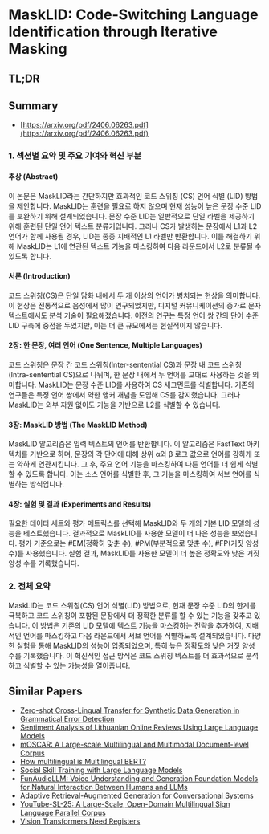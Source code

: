 # MaskLID: Code-Switching Language Identification through Iterative Masking
## TL;DR
## Summary
- [https://arxiv.org/pdf/2406.06263.pdf](https://arxiv.org/pdf/2406.06263.pdf)

### 1. 섹션별 요약 및 주요 기여와 혁신 부분

#### 추상 (Abstract)
이 논문은 MaskLID라는 간단하지만 효과적인 코드 스위칭 (CS) 언어 식별 (LID) 방법을 제안합니다. MaskLID는 훈련을 필요로 하지 않으며 현재 성능이 높은 문장 수준 LID를 보완하기 위해 설계되었습니다. 문장 수준 LID는 일반적으로 단일 라벨을 제공하기 위해 훈련된 단일 언어 텍스트 분류기입니다. 그러나 CS가 발생하는 문장에서 L1과 L2 언어가 함께 사용될 경우, LID는 종종 지배적인 L1 라벨만 반환합니다. 이를 해결하기 위해 MaskLID는 L1에 연관된 텍스트 기능을 마스킹하여 다음 라운드에서 L2로 분류될 수 있도록 합니다.


#### 서론 (Introduction)
코드 스위칭(CS)은 단일 담화 내에서 두 개 이상의 언어가 병치되는 현상을 의미합니다. 이 현상은 전통적으로 음성에서 많이 연구되었지만, 디지털 커뮤니케이션의 증가로 문자 텍스트에서도 분석 기술이 필요해졌습니다. 이전의 연구는 특정 언어 쌍 간의 단어 수준 LID 구축에 중점을 두었지만, 이는 더 큰 규모에서는 현실적이지 않습니다.


#### 2장: 한 문장, 여러 언어 (One Sentence, Multiple Languages)

코드 스위칭은 문장 간 코드 스위칭(Inter-sentential CS)과 문장 내 코드 스위칭(Intra-sentential CS)으로 나뉘며, 한 문장 내에서 두 언어를 교대로 사용하는 것을 의미합니다. MaskLID는 문장 수준 LID를 사용하여 CS 세그먼트를 식별합니다. 기존의 연구들은 특정 언어 쌍에서 약한 앵커 개념을 도입해 CS를 감지했습니다. 그러나 MaskLID는 외부 자원 없이도 기능을 기반으로 L2를 식별할 수 있습니다.


#### 3장: MaskLID 방법 (The MaskLID Method)

MaskLID 알고리즘은 입력 텍스트의 언어를 반환합니다. 이 알고리즘은 FastText 아키텍처를 기반으로 하며, 문장의 각 단어에 대해 상위 α와 β 로그 값으로 언어를 강하게 또는 약하게 연관시킵니다. 그 후, 주요 언어 기능을 마스킹하여 다른 언어를 더 쉽게 식별할 수 있도록 합니다. 이는 소스 언어를 식별한 후, 그 기능을 마스킹하여 서브 언어를 식별하는 방식입니다.


#### 4장: 실험 및 결과 (Experiments and Results)
필요한 데이터 세트와 평가 메트릭스를 선택해 MaskLID와 두 개의 기본 LID 모델의 성능을 테스트했습니다. 결과적으로 MaskLID를 사용한 모델이 더 나은 성능을 보였습니다. 평가 기준으로는 #EM(정확히 맞춘 수), #PM(부분적으로 맞춘 수), #FP(거짓 양성 수)를 사용했습니다. 실험 결과, MaskLID를 사용한 모델이 더 높은 정확도와 낮은 거짓 양성 수를 기록했습니다.


### 2. 전체 요약

MaskLID는 코드 스위칭(CS) 언어 식별(LID) 방법으로, 현재 문장 수준 LID의 한계를 극복하고 코드 스위칭이 포함된 문장에서 더 정확한 분류를 할 수 있는 기능을 갖추고 있습니다. 이 방법은 기존의 LID 모델에 텍스트 기능을 마스킹하는 전략을 추가하여, 지배적인 언어를 마스킹하고 다음 라운드에서 서브 언어를 식별하도록 설계되었습니다. 다양한 실험을 통해 MaskLID의 성능이 입증되었으며, 특히 높은 정확도와 낮은 거짓 양성 수를 기록했습니다. 이 혁신적인 접근 방식은 코드 스위칭 텍스트를 더 효과적으로 분석하고 식별할 수 있는 가능성을 열어줍니다.

## Similar Papers
- [Zero-shot Cross-Lingual Transfer for Synthetic Data Generation in Grammatical Error Detection](2407.11854.md)
- [Sentiment Analysis of Lithuanian Online Reviews Using Large Language Models](2407.19914.md)
- [mOSCAR: A Large-scale Multilingual and Multimodal Document-level Corpus](2406.08707.md)
- [How multilingual is Multilingual BERT?](1906.01502.md)
- [Social Skill Training with Large Language Models](2404.04204.md)
- [FunAudioLLM: Voice Understanding and Generation Foundation Models for Natural Interaction Between Humans and LLMs](2407.04051.md)
- [Adaptive Retrieval-Augmented Generation for Conversational Systems](2407.21712.md)
- [YouTube-SL-25: A Large-Scale, Open-Domain Multilingual Sign Language Parallel Corpus](2407.11144.md)
- [Vision Transformers Need Registers](2309.16588.md)
